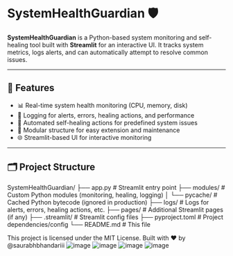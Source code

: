 # SystemHealthGuardian 🛡️

**SystemHealthGuardian** is a Python-based system monitoring and self-healing tool built with **Streamlit** for an interactive UI. It tracks system metrics, logs alerts, and can automatically attempt to resolve common issues.

---

## 🚀 Features

- 📊 Real-time system health monitoring (CPU, memory, disk)
- 📝 Logging for alerts, errors, healing actions, and performance
- 🤖 Automated self-healing actions for predefined system issues
- 🧱 Modular structure for easy extension and maintenance
- 🌐 Streamlit-based UI for interactive monitoring

---

## 🗂️ Project Structure

SystemHealthGuardian/
├── app.py # Streamlit entry point
├── modules/ # Custom Python modules (monitoring, healing, logging)
│ └── pycache/ # Cached Python bytecode (ignored in production)
├── logs/ # Logs for alerts, errors, healing actions, etc.
├── pages/ # Additional Streamlit pages (if any)
├── .streamlit/ # Streamlit config files
├── pyproject.toml # Project dependencies/config
└── README.md # This file

This project is licensed under the MIT License.
Built with ❤️ by @saurabhbhandariii
![image](https://github.com/user-attachments/assets/bfd84c56-2e44-486b-a56f-4c03a1a2c0ce)
![image](https://github.com/user-attachments/assets/3d6d298c-80ab-4567-a3f3-79f657c66873)
![image](https://github.com/user-attachments/assets/59895552-7b1e-481e-a766-48aeb649f0fe)
![image](https://github.com/user-attachments/assets/23e02cee-678a-4cec-9d97-df3707b55a34)




